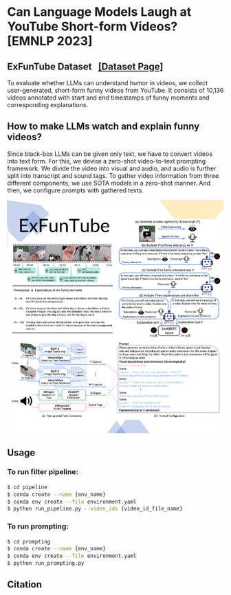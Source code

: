 # Can Language Models Laugh at YouTube Short-form Videos? [EMNLP 2023]



## ExFunTube Dataset &nbsp; <a href="https://exfuntube.github.io/">[Dataset Page]</a>
To evaluate whether LLMs can understand humor in videos, we collect user-generated, short-form funny videos from YouTube. It consists of 10,136 videos annotated with start and end timestamps of funny moments and corresponding explanations.  

## How to make LLMs watch and explain funny videos?
Since black-box LLMs can be given only text, we have to convert videos into text form. For this, we devise a zero-shot video-to-text prompting framework. We divide the video into visual and audio, and audio is further split into transcript and sound tags. To gather video information from three different components, we use SOTA models in a zero-shot manner. And then, we configure prompts with gathered texts.  

![ExFunTube](./image.png)   



## Usage

### To run filter pipeline:

```bash
$ cd pipeline
$ conda create --name {env_name}
$ conda env create --file environment.yaml
$ python run_pipeline.py --video_ids {video_id_file_name}
```

### To run prompting:

```bash
$ cd prompting
$ conda create --name {env_name}
$ conda env create --file environment.yaml
$ python run_prompting.py
```

## Citation
```
```
